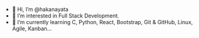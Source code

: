 - 👋 Hi, I’m @hakanayata
- 👀 I’m interested in Full Stack Development. 
- 🌱 I’m currently learning C, Python, React, Bootstrap, Git & GitHub, Linux, Agile, Kanban...

<!---
hakanayata/hakanayata is a ✨ special ✨ repository because its `README.md` (this file) appears on your GitHub profile.
You can click the Preview link to take a look at your changes.
--->
